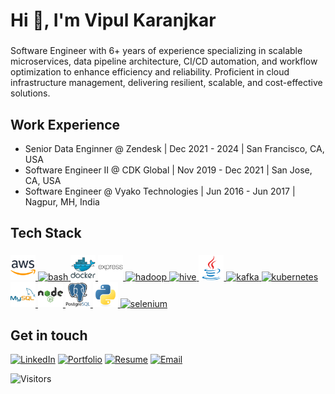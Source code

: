 <h1 align="left">Hi 👋, I'm Vipul Karanjkar</h1>

###

<p align="left">Software Engineer with 6+ years of experience specializing in scalable microservices, data pipeline architecture, CI/CD automation, and workflow optimization to enhance efficiency and reliability. Proficient in cloud infrastructure management, delivering resilient, scalable, and cost-effective solutions.
</p>

###
<h2 align="left">Work Experience</h2>

- Senior Data Enginner @ Zendesk | Dec 2021 - 2024 | San Francisco, CA, USA
- Software Engineer II @ CDK Global | Nov 2019 - Dec 2021 | San Jose, CA, USA
- Software Engineer @ Vyako Technologies | Jun 2016 - Jun 2017 | Nagpur, MH, India

<h2 align="left">Tech Stack</h2>

###

<div align="left">
  <p align="left"> <a href="https://aws.amazon.com" target="_blank" rel="noreferrer"> <img src="https://raw.githubusercontent.com/devicons/devicon/master/icons/amazonwebservices/amazonwebservices-original-wordmark.svg" alt="aws" width="40" height="40"/> </a> <a href="https://www.gnu.org/software/bash/" target="_blank" rel="noreferrer"> <img src="https://www.vectorlogo.zone/logos/gnu_bash/gnu_bash-icon.svg" alt="bash" width="40" height="40"/> </a> <a href="https://www.docker.com/" target="_blank" rel="noreferrer"> <img src="https://raw.githubusercontent.com/devicons/devicon/master/icons/docker/docker-original-wordmark.svg" alt="docker" width="40" height="40"/> </a> <a href="https://expressjs.com" target="_blank" rel="noreferrer"> <img src="https://raw.githubusercontent.com/devicons/devicon/master/icons/express/express-original-wordmark.svg" alt="express" width="40" height="40"/> </a> <a href="https://hadoop.apache.org/" target="_blank" rel="noreferrer"> <img src="https://www.vectorlogo.zone/logos/apache_hadoop/apache_hadoop-icon.svg" alt="hadoop" width="40" height="40"/> </a> <a href="https://hive.apache.org/" target="_blank" rel="noreferrer"> <img src="https://www.vectorlogo.zone/logos/apache_hive/apache_hive-icon.svg" alt="hive" width="40" height="40"/> </a> <a href="https://www.java.com" target="_blank" rel="noreferrer"> <img src="https://raw.githubusercontent.com/devicons/devicon/master/icons/java/java-original.svg" alt="java" width="40" height="40"/> </a> <a href="https://kafka.apache.org/" target="_blank" rel="noreferrer"> <img src="https://www.vectorlogo.zone/logos/apache_kafka/apache_kafka-icon.svg" alt="kafka" width="40" height="40"/> </a> <a href="https://kubernetes.io" target="_blank" rel="noreferrer"> <img src="https://www.vectorlogo.zone/logos/kubernetes/kubernetes-icon.svg" alt="kubernetes" width="40" height="40"/> </a> <a href="https://www.mysql.com/" target="_blank" rel="noreferrer"> <img src="https://raw.githubusercontent.com/devicons/devicon/master/icons/mysql/mysql-original-wordmark.svg" alt="mysql" width="40" height="40"/> </a> <a href="https://nodejs.org" target="_blank" rel="noreferrer"> <img src="https://raw.githubusercontent.com/devicons/devicon/master/icons/nodejs/nodejs-original-wordmark.svg" alt="nodejs" width="40" height="40"/> </a> <a href="https://www.postgresql.org" target="_blank" rel="noreferrer"> <img src="https://raw.githubusercontent.com/devicons/devicon/master/icons/postgresql/postgresql-original-wordmark.svg" alt="postgresql" width="40" height="40"/> </a> <a href="https://www.python.org" target="_blank" rel="noreferrer"> <img src="https://raw.githubusercontent.com/devicons/devicon/master/icons/python/python-original.svg" alt="python" width="40" height="40"/> </a> <a href="https://www.selenium.dev" target="_blank" rel="noreferrer"> <img src="https://raw.githubusercontent.com/detain/svg-logos/780f25886640cef088af994181646db2f6b1a3f8/svg/selenium-logo.svg" alt="selenium" width="40" height="40"/> </a> </p>
</div>

###

<h2 align="left">Get in touch</h2>

[![LinkedIn](https://img.shields.io/badge/-LinkedIn-blue?style=flat&logo=linkedin&logoColor=white)](https://www.linkedin.com/in/vipulkaranjkar94)
[![Portfolio](https://img.shields.io/badge/-Portfolio-black?style=flat&logo=browser&logoColor=white)](https://idvipul.github.io/portfolio/)
[![Resume](https://img.shields.io/badge/resume-%23F4B400.svg?style=for-the-badge&logo=document&logoColor=white)](https://drive.google.com/file/d/1Txk8VUqWAZpMl-V_rQzHCjVnjjFkyNSv/view?usp=sharing)
[![Email](https://img.shields.io/badge/Email-EA4335?style=for-the-badge&logo=gmail&logoColor=white)](mailto:vipulkaranjkar94@gmail.com)


![Visitors](https://komarev.com/ghpvc/?username=idvipul&label=Visitors&color=brightgreen&style=flat-square)
